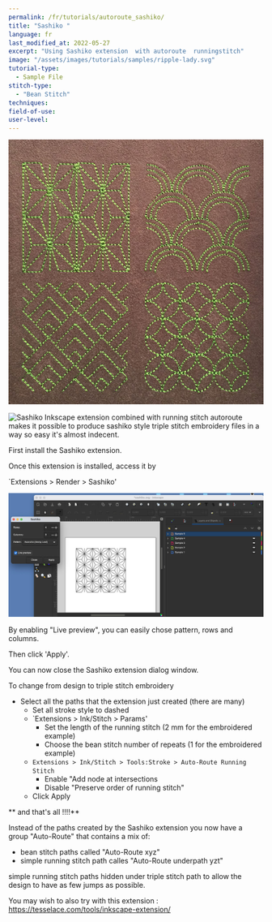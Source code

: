 ```yaml
---
permalink: /fr/tutorials/autoroute_sashiko/
title: "Sashiko "
language: fr
last_modified_at: 2022-05-27
excerpt: "Using Sashiko extension  with autoroute  runningstitch"
image: "/assets/images/tutorials/samples/ripple-lady.svg"
tutorial-type:
  - Sample File
stitch-type:
  - "Bean Stitch"
techniques:
field-of-use:
user-level: 
---
```



![Sample](/assets/images/tutorials/sashiko/sashiko.jpg)


![Sashiko Inkscape extension](https://inkscape.org/~FractalLotus/%E2%98%85sashiko-stitching-patterns) combined with running stitch autoroute 
makes it possible to produce sashiko style triple stitch embroidery files in a way so easy it's almost indecent.

First install the Sashiko extension.

Once this extension is installed, access it by


`Extensions > Render > Sashiko' 

![ScreeShot](/assets/images/tutorials/sashiko/Sashiko1-en.jpg)

By enabling "Live preview", you can easily chose pattern, rows and columns.

Then click 'Apply'.

You can now close the Sashiko extension dialog window.

To change from design to triple stitch embroidery
* Select all the paths that the extension just created (there are many)
  * Set all stroke style to dashed
  * `Extensions > Ink/Stitch > Params'
    * Set the length of the running stitch (2 mm for the embroidered example)
     * Choose the bean stitch number of repeats (1 for the embroidered example)
  * `Extensions > Ink/Stitch > Tools:Stroke > Auto-Route Running Stitch`
    * Enable "Add node at intersections
    * Disable "Preserve order of running stitch"
   * Click Apply

** and that's all !!!!**

Instead of the paths created by the Sashiko extension you now have a group  "Auto-Route" that contains a mix of:
* bean stitch paths called  "Auto-Route xyz"
* simple running stitch path  calles "Auto-Route underpath yzt" 

simple running stitch  paths hidden under triple stitch path to allow the design to have as few jumps as possible.


You may wish to also try with this extension : https://tesselace.com/tools/inkscape-extension/



 

